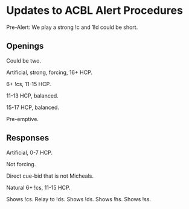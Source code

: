 # Updates to ACBL Alert Procedures

Pre-Alert: We play a strong !c and 1!d could be short.

## Openings

Could be two.

Artificial, strong, forcing, 16+ HCP.

6+ !cs, 11-15 HCP.

11-13 HCP, balanced.

15-17 HCP, balanced.

Pre-emptive.

## Responses

Artificial, 0-7 HCP.

Not forcing.

Direct cue-bid that is not Micheals.

Natural 6+ !cs, 11-15 HCP.

Shows !cs.
Relay to !ds.
Shows !ds.
Shows !hs.
Shows !ss.
